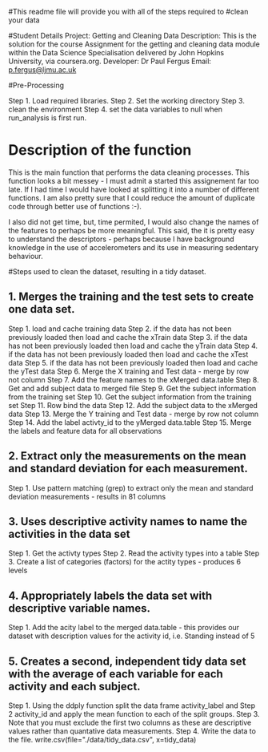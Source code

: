 #This readme file will provide you with all of the steps required to 
#clean your data

#Student Details
Project:      Getting and Cleaning Data
Description:  This is the solution for the course Assignment for the
              getting and cleaning data module within the Data Science 
              Specialisation delivered by John Hopkins University, via 
              coursera.org.
Developer:    Dr Paul Fergus
Email:        p.fergus@ljmu.ac.uk

#Pre-Processing

Step 1. Load required libraries. 
Step 2. Set the working directory
Step 3. clean the environment
Step 4. set the data variables to null when run_analysis is first run.

# Description of the function

This is the main function that performs the data cleaning processes. This 
function looks a bit messey - I must admit a started this assignement far
too late. If I had time I would have looked at splitting it into a number
of different functions. I am also pretty sure that I could reduce the
amount of duplicate code through better use of functions :-). 

I also did not get time, but, time permited, I would also change the
names of the features to perhaps be more meaningful. This said, the it is 
pretty easy to understand the descriptors - perhaps because I have 
background knowledge in the use of accelerometers and its use in 
measuring sedentary behaviour. 

#Steps used to clean the dataset, resulting in a tidy dataset.


## 1. Merges the training and the test sets to create one data set.

Step 1.   load and cache training data
Step 2.   if the data has not been previously loaded then load and cache the 
          xTrain data
Step 3.   if the data has not been previously loaded then load and cache the 
          yTrain data
Step 4.   if the data has not been previously loaded then load and cache the 
          xTest data
Step 5.   if the data has not been previously loaded then load and cache the 
          yTest data
Step 6.   Merge the X training and Test data - merge by row not column
Step 7.   Add the feature names to the xMerged data.table
Step 8.   Get and add subject data to merged file
Step 9.   Get the subject information from the training set
Step 10.  Get the subject information from the training set
Step 11.  Row bind the data
Step 12.  Add the subject data to the xMerged data
Step 13.  Merge the Y training and Test data - merge by row not column
Step 14.  Add the label activty_id to the yMerged data.table
Step 15.  Merge the labels and feature data for all observations
  
## 2. Extract only the measurements on the mean and standard deviation for each measurement. 

Step 1.   Use pattern matching (grep) to extract only the mean and standard 
          deviation measurements - results in 81 columns
          
## 3. Uses descriptive activity names to name the activities in the data set

Step 1. Get the activty types
Step 2. Read the activity types into a table
Step 3. Create a list of categories (factors) for the actity types - produces 
        6 levels
  
## 4. Appropriately labels the data set with descriptive variable names. 
Step 1. Add the acity label to the merged data.table - this provides our dataset
        with description values for the activity id, i.e. Standing instead of 5

## 5. Creates a second, independent tidy data set with the average of each variable for each activity and each subject. 
  
Step 1. Using the ddply function split the data frame activity_label and 
Step 2  activity_id and apply the mean function to each of the split groups. 
Step 3. Note that you must exclude the first two columns as these are descriptive
        values rather than quantative data measurements.
Step 4. Write the data to the file. 
  write.csv(file="./data/tidy_data.csv", x=tidy_data)